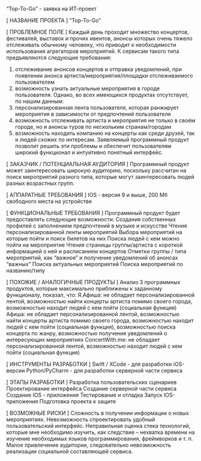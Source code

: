 “Top-To-Go” - заявка на ИТ-проект

[ НАЗВАНИЕ ПРОЕКТА ]
“Top-To-Go”

[ ПРОБЛЕМНОЕ ПОЛЕ ]
Каждый день проходит множество концертов, фестивалей, выставок и прочих ивентов, анонсы которых очень тяжело отслеживать обычному человеку, что приводит к необходимости использования агрегаторов мероприятий. К сервисам такого типа предъявляются следующие требования: 
1) отслеживание анонсов концертов и отправка уведомлений, при появлении анонса артиста/мероприятия/площадки отслеживаемого пользователем 
2) возможность узнать актуальные мероприятия в городе пользователя. 
Однако, во всех имеющихся продуктах отсутствует, по нашим данным: 
1) персонализированная лента пользователя, которая ранжирует мероприятия в зависимости от предпочтений пользователя 
2) возможность отслеживать артиста и мероприятия не только в своём городе, но и анонсы туров по нескольким странам/городам 
3) возможность находить компанию на концерты как среди друзей, так и людей схожих по интересам. Заявляемый программный продукт позволит решить эти проблемы и обеспечит пользователям широкий функционал и интуитивно понятный интерфейс.

[ ЗАКАЗЧИК / ПОТЕНЦИАЛЬНАЯ АУДИТОРИЯ ]
Программный продукт может заинтересовать широкую аудиторию, поскольку рассчитан на поиск мероприятий разного типа, которые могут заинтересовать людей разных возрастных групп.

[ АППАРАТНЫЕ ТРЕБОВАНИЯ ]
IOS - версия 9 и выше, 200 Мб свободного места на устройстве

[ ФУНКЦИОНАЛЬНЫЕ ТРЕБОВАНИЯ ]
Программный продукт будет предоставлять следующие возможности:
Создания собственных профилей с заполнением предпочтений в музыке и искусстве
Чтения персонализированной ленты мероприятий
Выбора мероприятий на которые пойти и поиск билетов на них
Поиска людей с кем можно пойти на мероприятие 
Чтения страницы группы/артиста с короткой информацией о ней и расписанием концертов
Отметки группы / типа мероприятий, как “важное” и получение уведомлений об анонсах “важных”
Поиска актуальных мероприятий
Поиска мероприятий по названию/типу



[ ПОХОЖИЕ / АНАЛОГИЧНЫЕ ПРОДУКТЫ ]
Анализ 3 программных продуктов, которые максимально приближены к заданному функционалу, показал, что:
Я.Афиша: не обладает персонализированной лентой, возможностью найти концерты артиста помимо своего города, возможностью находит людей с кем пойти (социальная функция)
Афиша: не обладает персонализированной лентой, возможностью найти концерты артиста помимо своего города, возможностью находит людей с кем пойти (социальная функция), возможностью поиска концерта по жанру, возможностью получения уведомлений о интересующих мероприятиях 
ConcertWith.me: не обладает персонализированной лентой, возможностью находит людей с кем пойти (социальная функция)

[ ИНСТРУМЕНТЫ РАЗРАБОТКИ ]
Swift / XCode - для разработки iOS-версии
Python/PyCharm - для разработки серверной части сервиса

[ ЭТАПЫ РАЗРАБОТКИ ]
Разработка пользовательских сценариев
Проектирование интерфейса 
Создание серверной части сервиса
Создание IOS - приложения
Тестирование и отладка
Запуск IOS-приложения
Подготовка проекта к защите

[ ВОЗМОЖНЫЕ РИСКИ ]
Сложность в получении информации о новых мероприятиях.
Невозможность спроектировать удобный пользовательский интерфейс.
Неправильная оценка стека технологий, которые мне необходимо изучить, как следствие – нехватка времени на изучение необходимых языков программирования, фреймворков и т. п.
Малое привлечение аудитории, следовательно невозможность реализации социальной составляющей сервиса.

